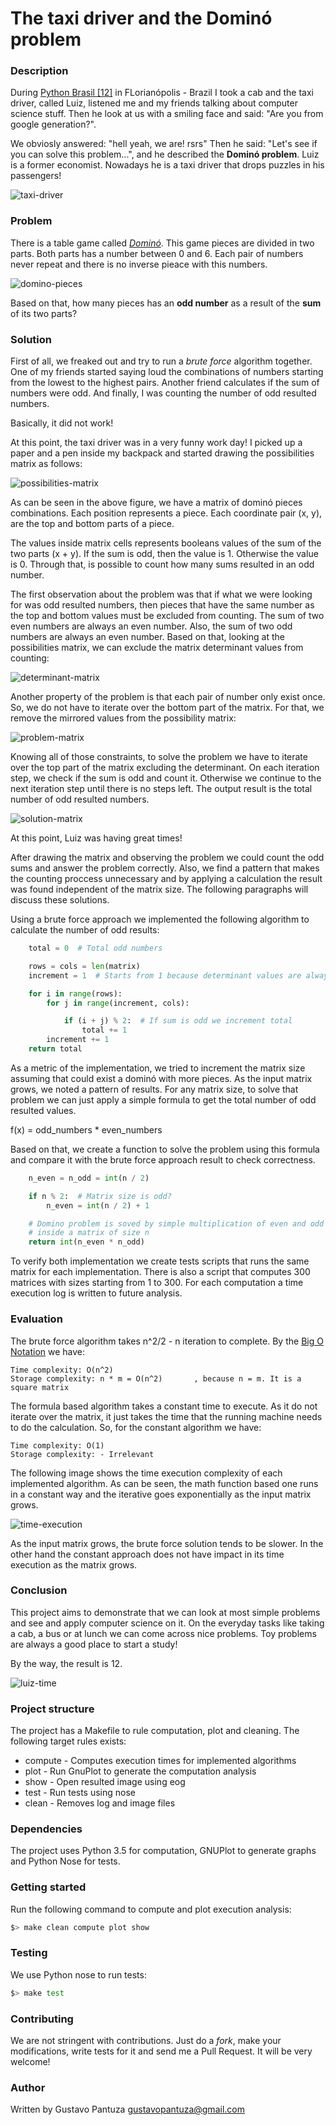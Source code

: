 # The taxi driver and the Dominó problem

### Description

During [Python Brasil [12]](http://2016.pythonbrasil.org.br/) in FLorianópolis - Brazil
I took a cab and the taxi driver, called Luiz, listened me and my friends talking about
computer science stuff.
Then he look at us with a smiling face and said: "Are you from google generation?".

We obviosly answered: "hell yeah, we are! rsrs" Then he said: "Let's see if you can
solve this problem...", and he described the **Dominó problem**.
Luiz is a former economist. Nowadays he is a taxi driver that drops puzzles in his passengers! 

![taxi-driver](https://github.com/pantuza/domino-problem/blob/master/img/luiz-economist.png "Luiz, economist/taxi driver")


### Problem

There is a table game called [*Dominó*](https://en.wikipedia.com/domino).
This game pieces are divided in two parts.
Both parts has a number between 0 and 6.
Each pair of numbers never repeat and there is no inverse pieace
with this numbers.

![domino-pieces](https://github.com/pantuza/domino-problem/blob/master/img/domino-pieces.png "Dominó pieces")

Based on that, how many pieces has an **odd number** as a result of the **sum** of
its two parts?

### Solution

First of all, we freaked out and try to run a *brute force* algorithm together.
One of my friends started saying loud the combinations of numbers starting from the lowest to the highest pairs.
Another friend calculates if the sum of numbers were odd.
And finally, I was counting the number of odd resulted numbers.

Basically, it did not work!

At this point, the taxi driver was in a very funny work day!
I picked up a paper and a pen inside my backpack and started drawing the possibilities matrix as follows:

![possibilities-matrix](https://github.com/pantuza/domino-problem/blob/master/img/possibilities-matrix.png "Dominó numbers possibilities matrix")

As can be seen in the above figure, we have a matrix of dominó pieces combinations.
Each position represents a piece.
Each coordinate pair (x, y), are the top and bottom parts of a piece.

The values inside matrix cells represents booleans values of the sum of the two parts (x + y). 
If the sum is odd, then the value is 1. Otherwise the value is 0.
Through that, is possible to count how many sums resulted in an odd number.

The first observation about the problem was that if what we were looking for was odd resulted numbers, then pieces that have the same number as the top and bottom values must be excluded from counting. The sum of two even numbers are always an even number. Also, the sum of two odd numbers are always an even number. Based on that, looking at the possibilities matrix, we can exclude the matrix determinant values from counting:

![determinant-matrix](https://github.com/pantuza/domino-problem/blob/master/img/determinant-matrix.png "Dominó numbers determinant matrix")

Another property of the problem is that each pair of number only exist once.
So, we do not have to iterate over the bottom part of the matrix. 
For that, we remove the mirrored values from the possibility matrix:

![problem-matrix](https://github.com/pantuza/domino-problem/blob/master/img/problem-matrix.png "Dominó mirrored excluded matrix")

Knowing all of those constraints, to solve the problem we have to iterate over the top part of the matrix excluding the determinant.
On each iteration step, we check if the sum is odd and count it.
Otherwise we continue to the next iteration step until there is no steps left.
The output result is the total number of odd resulted numbers.

![solution-matrix](https://github.com/pantuza/domino-problem/blob/master/img/solution-matrix.png "Dominó solution matrix")

At this point, Luiz was having great times!

After drawing the matrix and observing the problem we could count the odd sums and answer the problem correctly.
Also, we find a pattern that makes the counting proccess unnecessary and by applying a calculation the result was found independent of the matrix size. The following paragraphs will discuss these solutions.

Using a brute force approach we implemented the following algorithm to calculate the number of odd results:

```python
    total = 0  # Total odd numbers

    rows = cols = len(matrix)
    increment = 1  # Starts from 1 because determinant values are always even

    for i in range(rows):
        for j in range(increment, cols):

            if (i + j) % 2:  # If sum is odd we increment total
                total += 1
        increment += 1
    return total
```

As a metric of the implementation, we tried to increment the matrix size assuming that could exist a dominó with more pieces.
As the input matrix grows, we noted a pattern of results.
For any matrix size, to solve that problem we can just apply a simple formula to get the total number of odd resulted values.

f(x) = odd_numbers * even_numbers

Based on that, we create a function to solve the problem using this formula and compare it with the brute force approach result to check correctness.

```python
    n_even = n_odd = int(n / 2)

    if n % 2:  # Matrix size is odd?
        n_even = int(n / 2) + 1

    # Domino problem is soved by simple multiplication of even and odd number
    # inside a matrix of size n
    return int(n_even * n_odd)
```

To verify both implementation we create tests scripts that runs the same matrix for each implementation.
There is also a script that computes 300 matrices with sizes starting from 1 to 300.
For each computation a time execution log is written to future analysis.

### Evaluation

The brute force algorithm takes n^2/2 - n iteration to complete.
By the [Big O Notation](https://en.wikipedia.org/wiki/Big_O_notation) we have:

    Time complexity: O(n^2)
    Storage complexity: n * m = O(n^2)       , because n = m. It is a square matrix 

The formula based algorithm takes a constant time to execute. 
As it do not iterate over the matrix, it just takes the time that the running machine needs to do the calculation.
So, for the constant algorithm we have:

    Time complexity: O(1)
    Storage complexity: - Irrelevant

The following image shows the time execution complexity of each implemented
algorithm.
As can be seen, the math function based one runs in a constant way and the
iterative goes exponentially as the input matrix grows.

![time-execution](https://github.com/pantuza/domino-problem/blob/master/img/time-complexity-analysis.png "Time execution complexity analysis")

As the input matrix grows, the brute force solution tends to be slower. 
In the other hand the constant approach does not have impact in its time execution as the matrix grows.

### Conclusion

This project aims to demonstrate that we can look at most simple problems and see and apply computer science on it.
On the everyday tasks like taking a cab, a bus or at lunch we can come across nice problems.
Toy problems are always a good place to start a study!

By the way, the result is 12.

![luiz-time](https://github.com/pantuza/domino-problem/blob/master/img/luiz-time.png "Luiz time to solve the problem")


### Project structure

The project has a Makefile to rule computation, plot and cleaning.
The following target rules exists:

- compute - Computes execution times for implemented algorithms
- plot    - Run GnuPlot to generate the computation analysis
- show    - Open resulted image using eog
- test    - Run tests using nose
- clean   - Removes log and image files

### Dependencies

The project uses Python 3.5 for computation, GNUPlot to generate graphs and Python Nose for tests. 

### Getting started

Run the following command to compute and plot execution analysis:

```bash
$> make clean compute plot show
```
### Testing

We use Python nose to run tests:

```bash
$> make test
```


### Contributing

We are not stringent with contributions.
Just do a *fork*, make your modifications, write tests for it and send me a
Pull Request. It will be very welcome!


### Author

Written by Gustavo Pantuza <gustavopantuza@gmail.com>
